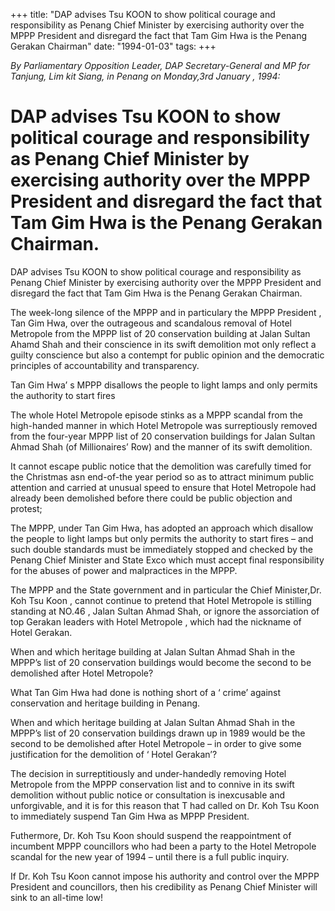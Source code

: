 +++ 
title: "DAP advises Tsu KOON to show political courage and responsibility as Penang Chief Minister by exercising authority over the MPPP President and disregard the fact that Tam Gim Hwa is the Penang Gerakan Chairman"
date: "1994-01-03"
tags:
+++

_By Parliamentary Opposition Leader, DAP Secretary-General and MP for Tanjung, Lim kit Siang, in Penang on Monday,3rd   January ,  1994:_

# DAP advises Tsu KOON to show political courage and responsibility as Penang Chief Minister by exercising authority over the MPPP President and disregard the fact that Tam Gim Hwa is the Penang Gerakan Chairman.

DAP advises Tsu KOON to show political courage and responsibility as Penang Chief Minister by exercising authority over the MPPP President and disregard the fact that Tam Gim Hwa is the Penang Gerakan Chairman.</u>

The week-long silence of the MPPP and in particulary the MPPP President , Tan Gim Hwa, over the outrageous and scandalous removal of Hotel Metropole from the MPPP list of 20 conservation building at Jalan Sultan Ahamd Shah and their conscience in its swift demolition mot only reflect a guilty conscience but also a contempt for public opinion and the democratic principles of accountability and transparency.

Tan Gim Hwa’ s MPPP disallows the people to light lamps and only permits the authority to start fires

The whole Hotel Metropole episode stinks as a MPPP scandal from the high-handed manner in which Hotel Metropole was surreptiously removed from the four-year MPPP list of 20 conservation buildings for Jalan Sultan Ahmad Shah (of Millionaires’ Row) and the manner of its swift demolition.

It cannot escape public notice that the demolition was carefully timed for the Christmas asn end-of-the year period so as to attract minimum public attention and carried at unusual speed to ensure that Hotel Metropole had already been demolished before there could be public objection and protest;

The MPPP, under Tan Gim Hwa, has adopted an approach which disallow the people to light lamps but only permits the authority to start fires – and such double standards must be immediately stopped and checked by the Penang Chief Minister and State Exco which must accept final responsibility for the abuses of power and malpractices in the MPPP.

The MPPP and the State government and in particular the Chief Minister,Dr. Koh Tsu Koon , cannot continue to pretend that Hotel Metropole is stilling standing at NO.46 , Jalan Sultan Ahmad Shah, or ignore the assorciation of top Gerakan leaders with Hotel Metropole , which had the nickname of Hotel Gerakan.

When and which heritage building at Jalan Sultan Ahmad Shah in the MPPP’s list of 20 conservation buildings would become the second to be demolished after Hotel Metropole? 

What Tan Gim Hwa had done is nothing short of a ‘ crime’ against conservation and heritage building in Penang.

When and which heritage building at Jalan Sultan Ahmad Shah in the MPPP’s list of 20 conservation buildings drawn up in 1989 would be the second to be demolished after Hotel Metropole – in order to give some justification for the demolition of ‘ Hotel Gerakan’?

The decision in surreptitiously and under-handedly removing Hotel Metropole from the MPPP conservation list and to connive in its swift demolition without public notice or consultation is inexcusable and unforgivable, and it is for this reason that T had called on Dr. Koh Tsu Koon to immediately suspend Tan Gim Hwa as MPPP President.

Futhermore, Dr. Koh Tsu Koon should suspend the reappointment of incumbent MPPP councillors who had been a party to the Hotel Metropole scandal for the new year of 1994 – until there is a full public inquiry.

If Dr. Koh Tsu Koon cannot impose his authority and control over the MPPP President and councillors, then his credibility as Penang Chief Minister will sink to an all-time low!
 
